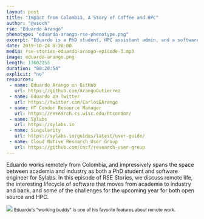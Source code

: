 ```yaml
---
layout: post
title: "Impact from Colombia, A Story of Coffee and HPC"
author: "@vsoch"
rse: "Eduardo Arango"
phenotype: "eduardo-arango-rse-phenotype.png"
excerpt: "Eduardo is a PhD student, HPC assistant admin, and a software engineer for Sylabs."
date: 2019-10-24 8:30:00
media: rse-stories-eduardo-arango-episode-3.mp3
image: eduardo-arango.png
length: 13602155
duration: "00:20:54"
explicit: "no"
resources:
 - name: Eduardo Arango on GitHub
   url: https://github.com/ArangoGutierrez
 - name: Eduardo on Twitter
   url: https://twitter.com/CarlosEArango
 - name: HT Condor Resource Manager
   url: https://research.cs.wisc.edu/htcondor/
 - name: Sylabs
   url: https://sylabs.io
 - name: Singularity
   url: https://sylabs.io/guides/latest/user-guide/
 - name: Cloud Native Research User Group
   url: https://github.com/cncf/research-user-group
---
```


Eduardo works remotely from Colombia, and impressively spans the space between academia
and industry as both a PhD student and software engineer for Sylabs. In this episode
of RSE Stories, we discuss remote life, the interesting lifecycle of software that
moves from academia to industry and back, and some of the challenges for the
upcoming year for both open source and HPC.

<img src="{{ site.baseurl }}/assets/img/posts/eduardo-arango-working-buddy.png">
<small>Eduardo's "working buddy" is one of his favorite features about remote work.</small>
